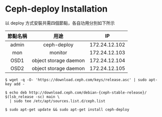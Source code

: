 # Ceph-deploy Installation

以 deploy 方式安裝共需四個節點，各自功用分別如下所示

| 節點名稱 |          用途         |      IP       |
|:--------:|:---------------------:|:-------------:|
|   admin  | ceph-deploy           | 172.24.12.102 |
|    mon   | monitor               | 172.24.12.103 |
|   OSD1   | object storage daemon | 172.24.12.104 |
|   OSD2   | object storage daemon | 172.24.12.105 |


```
$ wget -q -O- 'https://download.ceph.com/keys/release.asc' | sudo apt-key add -
```
```
$ echo deb http://download.ceph.com/debian-{ceph-stable-release}/ $(lsb_release -sc) main \
  | sudo tee /etc/apt/sources.list.d/ceph.list
```
```
$ sudo apt-get update && sudo apt-get install ceph-deploy
```
